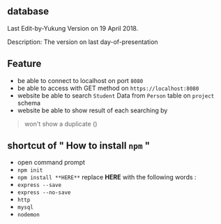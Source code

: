 ## database

Last Edit-by-Yukung Version on 19 April 2018.

Description: The version on last day-of-presentation
 
## Feature
 - be able to connect to localhost on port `8080`
 - be able to access with GET method on `https://localhost:8080`
 - website be able to search `Student` Data from `Person` table on `project` schema
 - website be able to show result of each searching by
  > won't show a duplicate ()
  
## shortcut of " How to install `npm` "

 - open command prompt
 - `npm init`
 - `npm install **HERE**`
 replace **HERE** with the following words :
 - `express --save`
 - `express --no-save`
 - `http`
 - `mysql`
 - `nodemon`  
